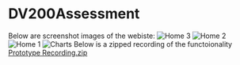 # DV200Assessment
Below are screenshot images of the webiste:
![Home 3](https://github.com/KurtSchwimmbacher/DV200Assessment/assets/125290141/47d6d97f-4b53-465d-a909-e038b34effe4)
![Home 2](https://github.com/KurtSchwimmbacher/DV200Assessment/assets/125290141/9e466c91-a4b8-47ce-b6fc-3c9f22e03811)
![Home 1](https://github.com/KurtSchwimmbacher/DV200Assessment/assets/125290141/405cee28-7b03-4fe8-a595-ea150405d370)
![Charts](https://github.com/KurtSchwimmbacher/DV200Assessment/assets/125290141/4cd2491f-4154-456b-8067-11bfd31527eb)
Below is a zipped recording of the functoionality
[Prototype Recording.zip](https://github.com/KurtSchwimmbacher/DV200Assessment/files/14526617/Prototype.Recording.zip)
